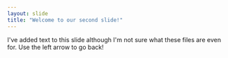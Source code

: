 ```yaml
---
layout: slide
title: "Welcome to our second slide!"
---
```

I've added text to this slide although I'm not sure what these files are even for. 
Use the left arrow to go back!
